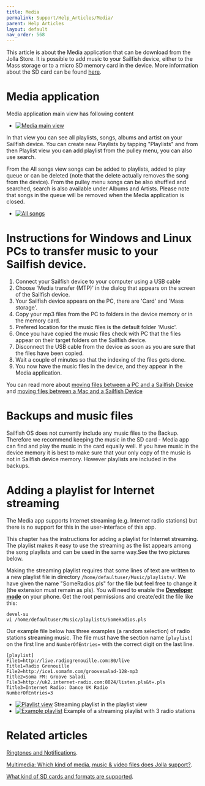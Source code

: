 ```yaml
---
title: Media
permalink: Support/Help_Articles/Media/
parent: Help Articles
layout: default
nav_order: 568
---
```


This article is about the Media application that can be download from the Jolla Store.
It is possible to add music to your Sailfish device, either to the Mass storage or to a micro SD memory card in the device. More information about the SD card can be found [here](/Support/Help_Articles/SD_Card_Format_and_Encryption/).

# Media application

Media application main view has following content

<div class="flex-images" markdown="1">

* <a href="Media_main_view.png" class="narrow-image"><img src="Media_main_view.png" alt="Media main view"></a>
  <span class="md_figcaption">
  </span>
</div>

In that view you can see all playlists, songs, albums and artist on your Sailfish device. You can create new Playlists by tapping "Playlists" and from then Playlist view you can add playlist from the pulley menu, you can also use search.

From the All songs view songs can be added to playlists, added to play queue or can be deleted (note that the delete actually removes the song from the device). From the pulley menu songs can be also shuffled and searched, search is also available under Albums and Artists. Please note that songs in the queue will be removed when the Media application is closed.

<div class="flex-images" markdown="1">

* <a href="All_songs.png" class="narrow-image"><img src="All_songs.png" alt="All songs"></a>
  <span class="md_figcaption">
  </span>
</div>

# Instructions for Windows and Linux PCs to transfer music to your Sailfish device.
1. Connect your Sailfish device to your computer using a USB cable
2. Choose 'Media transfer (MTP)' in the dialog that appears on the screen of the Sailfish device.
3. Your Sailfish device appears on the PC, there are 'Card' and 'Mass storage'.
4. Copy your mp3 files from the PC to folders in the device memory or in the memory card.
5. Prefered location for the music files is the default folder 'Music'.
6. Once you have copied the music files check with PC that the files appear on their target folders on the Sailfish device.
7. Disconnect the USB cable from the device as soon as you are sure that the files have been copied.
8. Wait a couple of minutes so that the indexing of the files gets done.
9. You now have the music files in the device, and they appear in the Media application.

You can read more about [moving files between a PC and a Sailfish Device](/Support/Help_Articles/Moving_Files_Between_PC_and_Sailfish_Device/) and [moving files between a Mac and a Sailfish Device](/Support/Help_Articles/Moving_Files_between_Mac_and_Sailfish_Device/)

# Backups and music files

Sailfish OS does not currently include any music files to the Backup. Therefore we recommend keeping the music in the SD card - Media app can find and play the music in the card equally well. If you have music in the device memory it is best to make sure that your only copy of the music is not in Sailfish device memory. However playlists are included in the backups.

# Adding a playlist for Internet streaming

The Media app supports Internet streaming (e.g. Internet radio stations) but there is no support for this in the user-interface of this app. 

This chapter has the instructions for adding a playlist for Internet streaming. The playlist makes it easy to use the streaming as the list appears among the song playlists and can be used in the same way.See the two pictures below.

Making the streaming playlist requires that some lines of text are written to a new playlist file in directory ```/home/defaultuser/Music/playlists/```. We have given the name "SomeRadios.pls" for the file but feel free to change it (the extension must remain as pls). You will need to enable the **[Developer mode](/Support/Help_Articles/Enabling_Developer_Mode/)** on your phone.
Get the root permissions and create/edit the file like this:

```
devel-su
vi /home/defaultuser/Music/playlists/SomeRadios.pls
```

Our example file below has three examples (a random selection) of radio stations streaming music. The file must have the section name `[playlist]` on the first line and `NumberOfEntries=` with the correct digit on the last line. 
```
[playlist]
File1=http://live.radiogrenouille.com:80/live
Title1=Radio Grenouille
File2=http://ice1.somafm.com/groovesalad-128-mp3
Title2=Soma FM: Groove Saladi
File3=http://uk2.internet-radio.com:8024/listen.pls&t=.pls
Title3=Internet Radio: Dance UK Radio
NumberOfEntries=3
```

<div class="flex-images" markdown="1">

* <a href="playlists_showing_streaming_pl.png"><img src="playlists_showing_streaming_pl.png" alt="Playlist view"></a>
  <span class="md_figcaption">
    Streaming playlist in the playlist view
  </span>
* <a href="media_streaming_playlist.png"><img src="media_streaming_playlist.png" alt="Example playlist"></a>
  <span class="md_figcaption">
    Example of a streaming playlist with 3 radio stations
  </span>
</div>



# Related articles

[Ringtones and Notifications](/Support/Help_Articles/Ringtones_and_Notifications/).

[Multimedia: Which kind of media, music & video files does Jolla support?](/Reference/Core_Areas_and_APIs/Multimedia/).

[What kind of SD cards and formats are supported](/Support/Help_Articles/SD_Card_Format_and_Encryption/).
